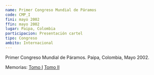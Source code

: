 ```yaml
---
name: Primer Congreso Mundial de Páramos
code: CMP_I
fini: mayo 2002
ffin: mayo 2002
lugar: Paipa, Colombia
participacion: Presentación cartel
tipo: Congreso
ambito: Internacional
---
```


Primer Congreso Mundial de Páramos. Paipa, Colombia, Mayo 2002.

Memorias: [Tomo I](http://fundacionecoan.org/Documentos/Primer%20Congreso%20Mundial%20de%20Paramos/TOMO%201.pdf) [Tomo II](http://fundacionecoan.org/Documentos/Primer%20Congreso%20Mundial%20de%20Paramos/TOMO%202.pdf)
